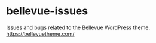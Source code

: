 # bellevue-issues
Issues and bugs related to the Bellevue WordPress theme. https://bellevuetheme.com/
